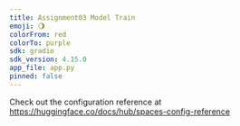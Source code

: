 ```yaml
---
title: Assignment03 Model Train
emoji: 🌖
colorFrom: red
colorTo: purple
sdk: gradio
sdk_version: 4.15.0
app_file: app.py
pinned: false
---
```


Check out the configuration reference at https://huggingface.co/docs/hub/spaces-config-reference
